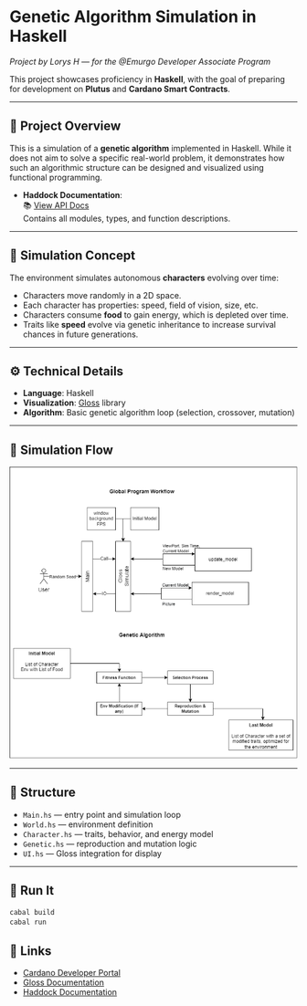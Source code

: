 # Genetic Algorithm Simulation in Haskell  
*Project by Lorys H — for the @Emurgo Developer Associate Program*

This project showcases proficiency in **Haskell**, with the goal of preparing for development on **Plutus** and **Cardano Smart Contracts**.

---

## 🧬 Project Overview

This is a simulation of a **genetic algorithm** implemented in Haskell. While it does not aim to solve a specific real-world problem, it demonstrates how such an algorithmic structure can be designed and visualized using functional programming.

- **Haddock Documentation**:  
  📚 [View API Docs](https://loryshamadache.github.io/Haskell-Project/)  
  Contains all modules, types, and function descriptions.

---

## 🧠 Simulation Concept

The environment simulates autonomous **characters** evolving over time:

- Characters move randomly in a 2D space.
- Each character has properties: speed, field of vision, size, etc.
- Characters consume **food** to gain energy, which is depleted over time.
- Traits like **speed** evolve via genetic inheritance to increase survival chances in future generations.

---

## ⚙️ Technical Details

- **Language**: Haskell  
- **Visualization**: [Gloss](https://hackage.haskell.org/package/gloss) library  
- **Algorithm**: Basic genetic algorithm loop (selection, crossover, mutation)

---

## 🧭 Simulation Flow

![Simulation Process](project_diagram.png)

---

## 📁 Structure

- `Main.hs` — entry point and simulation loop  
- `World.hs` — environment definition  
- `Character.hs` — traits, behavior, and energy model  
- `Genetic.hs` — reproduction and mutation logic  
- `UI.hs` — Gloss integration for display  

---

## 🧪 Run It

```bash
cabal build
cabal run
```

## 🔗 Links

- [Cardano Developer Portal](https://developers.cardano.org/)  
- [Gloss Documentation](https://hackage.haskell.org/package/gloss)  
- [Haddock Documentation](https://loryshamadache.github.io/Haskell-Project/)  

